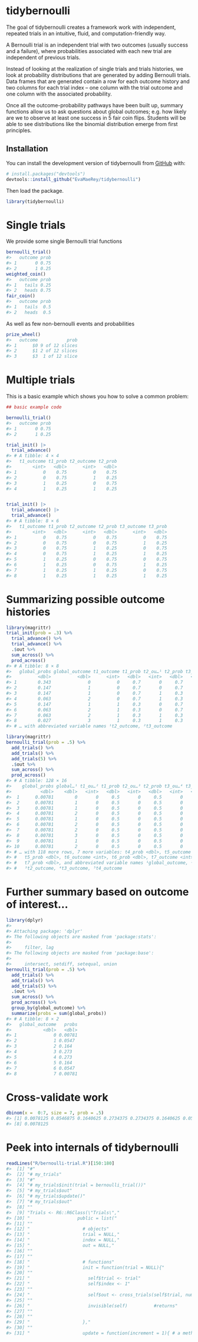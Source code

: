 
<!-- README.md is generated from README.Rmd. Please edit that file -->

# tidybernoulli

<!-- badges: start -->

<!-- badges: end -->

The goal of tidybernoulli creates a framework work with independent,
repeated trials in an intuitive, fluid, and computation-friendly way.

A Bernoulli trial is an independent trial with two outcomes (usually
success and a failure), where probabilities associated with each new
trial are independent of previous trials.

Instead of looking at the realization of single trials and trials
histories, we look at probability distributions that are generated by
adding Bernoulli trials. Data frames that are generated contain a row
for each outcome history and two columns for each trial index – one
column with the trial outcome and one column with the associated
probability.

Once all the outcome-probability pathways have been built up, summary
functions allow us to ask questions about global outcomes; e.g. how
likely are we to observe at least one success in 5 fair coin flips.
Students will be able to see distributions like the binomial
distribution emerge from first principles.

## Installation

You can install the development version of tidybernoulli from
[GitHub](https://github.com/) with:

``` r
# install.packages("devtools")
devtools::install_github("EvaMaeRey/tidybernoulli")
```

Then load the package.

``` r
library(tidybernoulli)
```

# Single trials

We provide some single Bernoulli trial functions

``` r
bernoulli_trial()
#>   outcome prob
#> 1       0 0.75
#> 2       1 0.25
weighted_coin()
#>   outcome prob
#> 1   tails 0.25
#> 2   heads 0.75
fair_coin()
#>   outcome prob
#> 1   tails  0.5
#> 2   heads  0.5
```

As well as few non-bernoulli events and probabilities

``` r
prize_wheel()
#>   outcome           prob
#> 1      $0 9 of 12 slices
#> 2      $1 2 of 12 slices
#> 3      $3  1 of 12 slice
```

# Multiple trials

This is a basic example which shows you how to solve a common problem:

``` r
## basic example code
```

``` r
bernoulli_trial()
#>   outcome prob
#> 1       0 0.75
#> 2       1 0.25

trial_init() |>
  trial_advance()
#> # A tibble: 4 × 4
#>   t1_outcome t1_prob t2_outcome t2_prob
#>        <int>   <dbl>      <int>   <dbl>
#> 1          0    0.75          0    0.75
#> 2          0    0.75          1    0.25
#> 3          1    0.25          0    0.75
#> 4          1    0.25          1    0.25


trial_init() |>
  trial_advance() |>
  trial_advance() 
#> # A tibble: 8 × 6
#>   t1_outcome t1_prob t2_outcome t2_prob t3_outcome t3_prob
#>        <int>   <dbl>      <int>   <dbl>      <int>   <dbl>
#> 1          0    0.75          0    0.75          0    0.75
#> 2          0    0.75          0    0.75          1    0.25
#> 3          0    0.75          1    0.25          0    0.75
#> 4          0    0.75          1    0.25          1    0.25
#> 5          1    0.25          0    0.75          0    0.75
#> 6          1    0.25          0    0.75          1    0.25
#> 7          1    0.25          1    0.25          0    0.75
#> 8          1    0.25          1    0.25          1    0.25
```

# Summarizing possible outcome histories

``` r
library(magrittr)
trial_init(prob = .3) %>%
  trial_advance() %>%
  trial_advance() %>%
  .$out %>%
  sum_across() %>%
  prod_across()
#> # A tibble: 8 × 8
#>   global_probs global_outcome t1_outcome t1_prob t2_ou…¹ t2_prob t3_ou…² t3_prob
#>          <dbl>          <dbl>      <int>   <dbl>   <int>   <dbl>   <int>   <dbl>
#> 1        0.343              0          0     0.7       0     0.7       0     0.7
#> 2        0.147              1          0     0.7       0     0.7       1     0.3
#> 3        0.147              1          0     0.7       1     0.3       0     0.7
#> 4        0.063              2          0     0.7       1     0.3       1     0.3
#> 5        0.147              1          1     0.3       0     0.7       0     0.7
#> 6        0.063              2          1     0.3       0     0.7       1     0.3
#> 7        0.063              2          1     0.3       1     0.3       0     0.7
#> 8        0.027              3          1     0.3       1     0.3       1     0.3
#> # … with abbreviated variable names ¹​t2_outcome, ²​t3_outcome
```

``` r
library(magrittr)
bernoulli_trial(prob = .5) %>%
  add_trials() %>%
  add_trials() %>%
  add_trials(5) %>%
  .$out %>%
  sum_across() %>%
  prod_across()
#> # A tibble: 128 × 16
#>    global_probs global…¹ t1_ou…² t1_prob t2_ou…³ t2_prob t3_ou…⁴ t3_prob t4_ou…⁵
#>           <dbl>    <dbl>   <int>   <dbl>   <int>   <dbl>   <int>   <dbl>   <int>
#>  1      0.00781        0       0     0.5       0     0.5       0     0.5       0
#>  2      0.00781        1       0     0.5       0     0.5       0     0.5       0
#>  3      0.00781        1       0     0.5       0     0.5       0     0.5       0
#>  4      0.00781        2       0     0.5       0     0.5       0     0.5       0
#>  5      0.00781        1       0     0.5       0     0.5       0     0.5       0
#>  6      0.00781        2       0     0.5       0     0.5       0     0.5       0
#>  7      0.00781        2       0     0.5       0     0.5       0     0.5       0
#>  8      0.00781        3       0     0.5       0     0.5       0     0.5       0
#>  9      0.00781        1       0     0.5       0     0.5       0     0.5       1
#> 10      0.00781        2       0     0.5       0     0.5       0     0.5       1
#> # … with 118 more rows, 7 more variables: t4_prob <dbl>, t5_outcome <int>,
#> #   t5_prob <dbl>, t6_outcome <int>, t6_prob <dbl>, t7_outcome <int>,
#> #   t7_prob <dbl>, and abbreviated variable names ¹​global_outcome, ²​t1_outcome,
#> #   ³​t2_outcome, ⁴​t3_outcome, ⁵​t4_outcome
```

# Further summary based on outcome of interest…

``` r
library(dplyr)
#> 
#> Attaching package: 'dplyr'
#> The following objects are masked from 'package:stats':
#> 
#>     filter, lag
#> The following objects are masked from 'package:base':
#> 
#>     intersect, setdiff, setequal, union
bernoulli_trial(prob = .5) %>%
  add_trials() %>%
  add_trials() %>%
  add_trials(5) %>%
  .$out %>%
  sum_across() %>%
  prod_across() %>%
  group_by(global_outcome) %>%
  summarize(probs = sum(global_probs))
#> # A tibble: 8 × 2
#>   global_outcome   probs
#>            <dbl>   <dbl>
#> 1              0 0.00781
#> 2              1 0.0547 
#> 3              2 0.164  
#> 4              3 0.273  
#> 5              4 0.273  
#> 6              5 0.164  
#> 7              6 0.0547 
#> 8              7 0.00781
```

# Cross-validate work

``` r
dbinom(x =  0:7, size = 7, prob = .5)
#> [1] 0.0078125 0.0546875 0.1640625 0.2734375 0.2734375 0.1640625 0.0546875
#> [8] 0.0078125
```

# Peek into internals of tidybernoulli

``` r
readLines("R/bernoulli-trial.R")[150:180]
#>  [1] "#"                                                                                  
#>  [2] "# my_trials"                                                                        
#>  [3] "#"                                                                                  
#>  [4] "# my_trials$init(trial = bernoulli_trial())"                                        
#>  [5] "# my_trials$out"                                                                    
#>  [6] "# my_trials$update()"                                                               
#>  [7] "# my_trials$out"                                                                    
#>  [8] ""                                                                                   
#>  [9] "Trials <- R6::R6Class(\"Trials\","                                                  
#> [10] "                  public = list("                                                   
#> [11] ""                                                                                   
#> [12] "                    # objects"                                                      
#> [13] "                    trial = NULL,"                                                  
#> [14] "                    index = NULL,"                                                  
#> [15] "                    out = NULL,"                                                    
#> [16] ""                                                                                   
#> [17] ""                                                                                   
#> [18] "                    # functions"                                                    
#> [19] "                    init = function(trial = NULL){"                                 
#> [20] ""                                                                                   
#> [21] "                      self$trial <- trial"                                          
#> [22] "                      self$index <- 1"                                              
#> [23] ""                                                                                   
#> [24] "                      self$out <- cross_trials(self$trial, num_trials = self$index)"
#> [25] ""                                                                                   
#> [26] "                      invisible(self)          #returns"                            
#> [27] ""                                                                                   
#> [28] ""                                                                                   
#> [29] "                    },"                                                             
#> [30] ""                                                                                   
#> [31] "                    update = function(increment = 1){ # a method"
```
